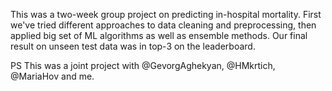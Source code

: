 This was a two-week group project on predicting in-hospital mortality.
First we've tried different approaches to data cleaning and preprocessing, then applied big set of ML algorithms as well as ensemble methods. Our final result on unseen test data was in top-3 on the leaderboard.

PS This was a joint project with @GevorgAghekyan, @HMkrtich, @MariaHov and me.